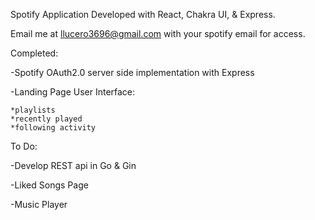 Spotify Application Developed with React, Chakra UI, & Express. 

Email me at llucero3696@gmail.com with your spotify email for access. 

Completed: 

  -Spotify OAuth2.0 server side implementation with Express

  -Landing Page User Interface:

    *playlists
    *recently played
    *following activity

To Do: 

  -Develop REST api in Go & Gin

  -Liked Songs Page

  -Music Player
  
